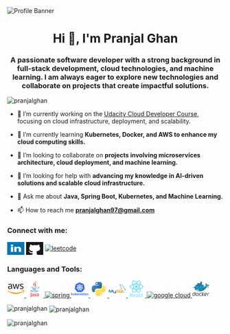<img src="https://media.licdn.com/dms/image/D5612AQGgF3S4jcyX8w/article-cover_image-shrink_600_2000/0/1687238682975?e=2147483647&v=beta&t=rTx3JrP7lW0Z3SqVlRwvNEeGDsIwu281jvSIIIYEKl8" alt="Profile Banner" width="1000" height="200">

<h1 align="center">Hi 👋, I'm Pranjal Ghan</h1>
<h3 align="center"> A passionate software developer with a strong background in full-stack development, cloud technologies, and machine learning. I am always eager to explore new technologies and collaborate on projects that create impactful solutions. </h3>

<p align="left"> <img src="https://komarev.com/ghpvc/?username=pranjalghan&label=Profile%20views&color=0e75b6&style=flat" alt="pranjalghan" /> </p>

- 🔭 I’m currently working on the [Udacity Cloud Developer Course](https://www.udacity.com/course/cloud-developer-nanodegree--nd9990), focusing on cloud infrastructure, deployment, and scalability.

- 🌱 I’m currently learning **Kubernetes, Docker, and AWS to enhance my cloud computing skills.**

- 👯 I’m looking to collaborate on **projects involving microservices architecture, cloud deployment, and machine learning.**

- 🤝 I’m looking for help with **advancing my knowledge in AI-driven solutions and scalable cloud infrastructure.**

- 💬 Ask me about **Java, Spring Boot, Kubernetes, and Machine Learning.**

- 📫 How to reach me **pranjalghan97@gmail.com**

<h3 align="left">Connect with me:</h3>
<p align="left">
<a href="https://linkedin.com/in/pranjal-ghan" target="blank"><img align="center" src="https://raw.githubusercontent.com/edent/SuperTinyIcons/master/images/svg/linkedin.svg" alt="pranjal-ghan" height="30" width="40" /></a>
<a href="https://github.com/pranjalghan" target="blank"><img align="center" src="https://raw.githubusercontent.com/edent/SuperTinyIcons/master/images/svg/github.svg" alt="pranjalghan" height="30" width="40" /></a>
<a href="https://leetcode.com/u/pranj_1/" target="blank"><img align="center" src="https://upload.wikimedia.org/wikipedia/commons/1/19/LeetCode_logo_black.png" alt="leetcode" height="30" width="40" /></a>
</p>


<h3 align="left">Languages and Tools:</h3>
<p align="left"> 
    <a href="https://aws.amazon.com" target="_blank" rel="noreferrer"> <img src="https://raw.githubusercontent.com/devicons/devicon/master/icons/amazonwebservices/amazonwebservices-original-wordmark.svg" alt="aws" width="40" height="40"/> </a>
    <a href="https://www.java.com" target="_blank" rel="noreferrer"> <img src="https://raw.githubusercontent.com/devicons/devicon/master/icons/java/java-original-wordmark.svg" alt="java" width="40" height="40"/> </a>
    <a href="https://spring.io/" target="_blank" rel="noreferrer"> <img src="https://www.vectorlogo.zone/logos/springio/springio-icon.svg" alt="spring" width="40" height="40"/> </a>
    <a href="https://kubernetes.io/" target="_blank" rel="noreferrer"> <img src="https://raw.githubusercontent.com/devicons/devicon/master/icons/kubernetes/kubernetes-plain-wordmark.svg" alt="kubernetes" width="40" height="40"/> </a>
    <a href="https://www.python.org" target="_blank" rel="noreferrer"> <img src="https://raw.githubusercontent.com/devicons/devicon/master/icons/python/python-original.svg" alt="python" width="40" height="40"/> </a>
    <a href="https://www.mysql.com/" target="_blank" rel="noreferrer"> <img src="https://raw.githubusercontent.com/devicons/devicon/master/icons/mysql/mysql-original-wordmark.svg" alt="mysql" width="40" height="40"/> </a>
    <a href="https://reactjs.org/" target="_blank" rel="noreferrer"> <img src="https://raw.githubusercontent.com/devicons/devicon/master/icons/react/react-original-wordmark.svg" alt="react" width="40" height="40"/> </a>
    <a href="https://cloud.google.com/" target="_blank" rel="noreferrer"> <img src="https://www.vectorlogo.zone/logos/google_cloud/google_cloud-icon.svg" alt="google cloud" width="40" height="40"/> </a>
    <a href="https://www.docker.com/" target="_blank" rel="noreferrer"> <img src="https://raw.githubusercontent.com/devicons/devicon/master/icons/docker/docker-original-wordmark.svg" alt="docker" width="40" height="40"/> </a>
</p>

<p><img align="left" src="https://github-readme-stats.vercel.app/api/top-langs?username=pranjalghan&show_icons=true&locale=en&layout=compact" alt="pranjalghan" /></p>

<p>&nbsp;<img align="center" src="https://github-readme-stats.vercel.app/api?username=pranjalghan&show_icons=true&locale=en" alt="pranjalghan" /></p>

<p><img align="center" src="https://github-readme-streak-stats.herokuapp.com/?user=pranjalghan&" alt="pranjalghan" /></p>
